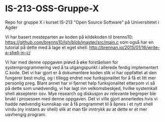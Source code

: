 # IS-213-OSS-Gruppe-X
Repo for gruppe X i kurset IS-213 "Open Source Software" på Universitetet i Agder

Vi har basert mesteparten av koden på kildekoden til brenns10: https://github.com/brenns10/lsh/blob/master/src/main.c
som også har en tutorial på dette med å lage et eget shell: http://brennan.io/2015/01/16/write-a-shell-in-c/

Vi har med denne oppgaven prøvd å øke forståelsen for systemprogrammering ved å ta utgangspunkt i allerede ferdig implementert C kode.
Det vi har gjort er å dokumentere koden slik vi har oppfattet at den fungerer best mulig, og i tillegg endret noe funksjonalitet for å få et litt mer personlig preg. Blant annet har vi fjernet help funksjonalitet ettersom vi så på dette som unødvendig, vi har lagt inn velkomsbeskjed, hvilke systemkall shell aksepterer osv. Mye research og diskusjon av relevante begreper ble brukt i prosessen med denne oppgaven. Det vi ville gjort annerledes hvis vi hadde nødvendig kunnskap var å få programmet til å åpnes i et nytt shell vindu (ny instans av shell) slik at man får inntrykk av at dette er et mer uavhengig program.
